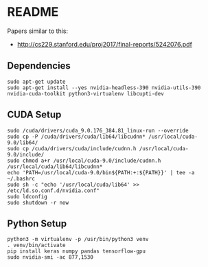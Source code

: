 # README

Papers similar to this:

* http://cs229.stanford.edu/proj2017/final-reports/5242076.pdf


## Dependencies

```shell
sudo apt-get update
sudo apt-get install --yes nvidia-headless-390 nvidia-utils-390 nvidia-cuda-toolkit python3-virtualenv libcupti-dev
```

## CUDA Setup

```shell
sudo /cuda/drivers/cuda_9.0.176_384.81_linux-run --override
sudo cp -P /cuda/drivers/cuda/lib64/libcudnn* /usr/local/cuda-9.0/lib64/
sudo cp /cuda/drivers/cuda/include/cudnn.h /usr/local/cuda-9.0/include/
sudo chmod a+r /usr/local/cuda-9.0/include/cudnn.h /usr/local/cuda/lib64/libcudnn*
echo 'PATH=/usr/local/cuda-9.0/bin${PATH:+:${PATH}}' | tee -a ~/.bashrc
sudo sh -c "echo '/usr/local/cuda/lib64' >> /etc/ld.so.conf.d/nvidia.conf"
sudo ldconfig
sudo shutdown -r now
```

## Python Setup

```shell
python3 -m virtualenv -p /usr/bin/python3 venv
. venv/bin/activate
pip install keras numpy pandas tensorflow-gpu
sudo nvidia-smi -ac 877,1530
```
